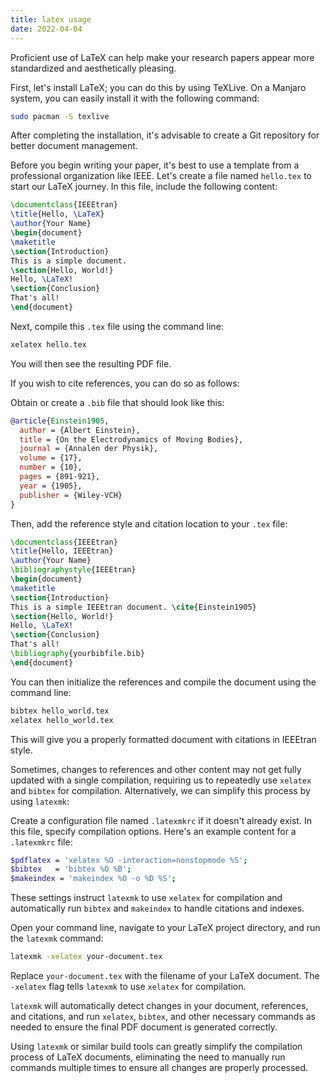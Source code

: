 ```yaml
---
title: latex usage
date: 2022-04-04
---
```

Proficient use of LaTeX can help make your research papers appear more standardized and aesthetically pleasing.

First, let's install LaTeX; you can do this by using TeXLive. On a Manjaro system, you can easily install it with the following command:

```bash
sudo pacman -S texlive
```

After completing the installation, it's advisable to create a Git repository for better document management.

Before you begin writing your paper, it's best to use a template from a professional organization like IEEE. Let's create a file named `hello.tex` to start our LaTeX journey. In this file, include the following content:

```latex
\documentclass{IEEEtran}
\title{Hello, \LaTeX}
\author{Your Name}
\begin{document}
\maketitle
\section{Introduction}
This is a simple document.
\section{Hello, World!}
Hello, \LaTeX!
\section{Conclusion}
That's all!
\end{document}
```

Next, compile this `.tex` file using the command line:

```bash
xelatex hello.tex
```

You will then see the resulting PDF file.

If you wish to cite references, you can do so as follows:

Obtain or create a `.bib` file that should look like this:

```bibtex
@article{Einstein1905,
  author = {Albert Einstein},
  title = {On the Electrodynamics of Moving Bodies},
  journal = {Annalen der Physik},
  volume = {17},
  number = {10},
  pages = {891-921},
  year = {1905},
  publisher = {Wiley-VCH}
}
```

Then, add the reference style and citation location to your `.tex` file:

```latex
\documentclass{IEEEtran}
\title{Hello, IEEEtran}
\author{Your Name}
\bibliographystyle{IEEEtran}
\begin{document}
\maketitle
\section{Introduction}
This is a simple IEEEtran document. \cite{Einstein1905}
\section{Hello, World!}
Hello, \LaTeX!
\section{Conclusion}
That's all!
\bibliography{yourbibfile.bib}
\end{document}
```

You can then initialize the references and compile the document using the command line:

```bash
bibtex hello_world.tex
xelatex hello_world.tex
```

This will give you a properly formatted document with citations in IEEEtran style.

Sometimes, changes to references and other content may not get fully updated with a single compilation, requiring us to repeatedly use `xelatex` and `bibtex` for compilation. Alternatively, we can simplify this process by using `latexmk`:

Create a configuration file named `.latexmkrc` if it doesn't already exist. In this file, specify compilation options. Here's an example content for a `.latexmkrc` file:

```bash
$pdflatex = 'xelatex %O -interaction=nonstopmode %S';
$bibtex   = 'bibtex %O %B';
$makeindex = 'makeindex %O -o %D %S';
```

These settings instruct `latexmk` to use `xelatex` for compilation and automatically run `bibtex` and `makeindex` to handle citations and indexes.

Open your command line, navigate to your LaTeX project directory, and run the `latexmk` command:

```bash
latexmk -xelatex your-document.tex
```

Replace `your-document.tex` with the filename of your LaTeX document. The `-xelatex` flag tells `latexmk` to use `xelatex` for compilation.

`latexmk` will automatically detect changes in your document, references, and citations, and run `xelatex`, `bibtex`, and other necessary commands as needed to ensure the final PDF document is generated correctly.

Using `latexmk` or similar build tools can greatly simplify the compilation process of LaTeX documents, eliminating the need to manually run commands multiple times to ensure all changes are properly processed.